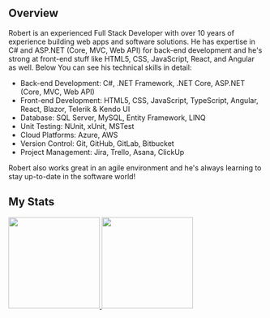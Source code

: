 ## Overview

Robert is an experienced Full Stack Developer with over 10 years of experience building web apps and software solutions. He has expertise in C# and ASP.NET (Core, MVC, Web API) for back-end development and he's strong at front-end stuff like HTML5, CSS, JavaScript, React, and Angular as well. Below You can see his technical skills in detail:

- Back-end Development: C#, .NET Framework, .NET Core, ASP.NET (Core, MVC, Web API)
- Front-end Development: HTML5, CSS, JavaScript, TypeScript, Angular, React, Blazor, Telerik & Kendo UI
- Database: SQL Server, MySQL, Entity Framework, LINQ
- Unit Testing: NUnit, xUnit, MSTest
- Cloud Platforms: Azure, AWS
- Version Control: Git, GitHub, GitLab, Bitbucket
- Project Management: Jira, Trello, Asana, ClickUp

Robert also works great in an agile environment and he's always learning to stay up-to-date in the software world!

## My Stats
<p>
<a href="https://github.com/robertaylor225">
  <img height="180em" src="https://github-readme-stats-eight-theta.vercel.app/api?username=smiledev1230&show_icons=true&theme=algolia&include_all_commits=true&count_private=true"/>
  <img height="180em" src="https://github-readme-stats-eight-theta.vercel.app/api/top-langs/?username=robertaylor225&layout=compact&langs_count=8&theme=algolia"/>
</a>
</p>
